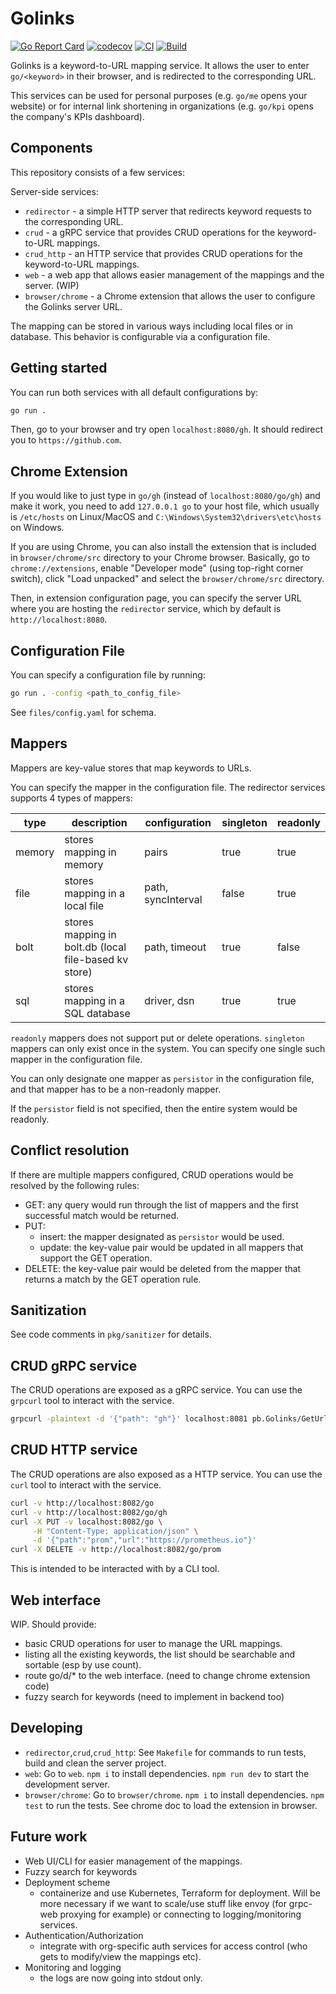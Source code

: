 # Golinks

[![Go Report Card](https://goreportcard.com/badge/github.com/reimirno/golinks)](https://goreportcard.com/report/github.com/reimirno/golinks)
[![codecov](https://codecov.io/github/Reimirno/golinks/branch/main/graph/badge.svg?token=WFR37HA0LH)](https://codecov.io/github/Reimirno/golinks)
[![CI](https://github.com/Reimirno/golinks/actions/workflows/makefile-ci.yml/badge.svg)](https://github.com/Reimirno/golinks/actions/workflows/makefile-ci.yml)
[![Build](https://github.com/Reimirno/golinks/actions/workflows/makefile-build.yml/badge.svg)](https://github.com/Reimirno/golinks/actions/workflows/makefile-build.yml)

Golinks is a keyword-to-URL mapping service. It allows the user to enter `go/<keyword>` in their browser, and is redirected to the corresponding URL.

This services can be used for personal purposes (e.g. `go/me` opens your website) or for internal link shortening in organizations (e.g. `go/kpi` opens the company's KPIs dashboard).

## Components

This repository consists of a few services:

Server-side services:
- `redirector` - a simple HTTP server that redirects keyword requests to the corresponding URL.
- `crud` - a gRPC service that provides CRUD operations for the keyword-to-URL mappings.
- `crud_http` - an HTTP service that provides CRUD operations for the keyword-to-URL mappings.
- `web` - a web app that allows easier management of the mappings and the server. (WIP)
- `browser/chrome` - a Chrome extension that allows the user to configure the Golinks server URL.

The mapping can be stored in various ways including local files or in database. This behavior is configurable via a configuration file.

## Getting started

You can run both services with all default configurations by:

```bash
go run .
```

Then, go to your browser and try open `localhost:8080/gh`. It should redirect you to `https://github.com`.

## Chrome Extension
If you would like to just type in `go/gh` (instead of `localhost:8080/go/gh`) and make it work, you need to add `127.0.0.1 go` to your host file, which usually is `/etc/hosts` on Linux/MacOS and `C:\Windows\System32\drivers\etc\hosts` on Windows. 

If you are using Chrome, you can also install the extension that is included in `browser/chrome/src` directory to your Chrome browser. Basically, go to `chrome://extensions`, enable "Developer mode" (using top-right corner switch), click "Load unpacked" and select the `browser/chrome/src` directory.

Then, in extension configuration page, you can specify the server URL where you are hosting the `redirector` service, which by default is `http://localhost:8080`.

## Configuration File

You can specify a configuration file by running:

```bash
go run . -config <path_to_config_file>
```

See `files/config.yaml` for schema.

## Mappers

Mappers are key-value stores that map keywords to URLs.

You can specify the mapper in the configuration file. The redirector services supports 4 types of mappers:

| type   | description                                           | configuration      | singleton | readonly |
| ------ | ----------------------------------------------------- | ------------------ | --------- | -------- |
| memory | stores mapping in memory                              | pairs              | true      | true     |
| file   | stores mapping in a local file                        | path, syncInterval | false     | true     |
| bolt   | stores mapping in bolt.db (local file-based kv store) | path, timeout      | true      | false    |
| sql    | stores mapping in a SQL database                      | driver, dsn        | true      | true     |

`readonly` mappers does not support put or delete operations.
`singleton` mappers can only exist once in the system. You can specify one single such mapper in the configuration file.

You can only designate one mapper as `persistor` in the configuration file, and that mapper has to be a non-readonly mapper. 

If the `persistor` field is not specified, then the entire system would be readonly.

## Conflict resolution

If there are multiple mappers configured, CRUD operations would be resolved by the following rules:
- GET: any query would run through the list of mappers and the first successful match would be returned.
- PUT: 
    - insert: the mapper designated as `persistor` would be used.
    - update: the key-value pair would be updated in all mappers that support the GET operation.
- DELETE: the key-value pair would be deleted from the mapper that returns a match by the GET operation rule.

## Sanitization

See code comments in `pkg/sanitizer` for details.

## CRUD gRPC service

The CRUD operations are exposed as a gRPC service. You can use the `grpcurl` tool to interact with the service.

```bash
grpcurl -plaintext -d '{"path": "gh"}' localhost:8081 pb.Golinks/GetUrl
```

## CRUD HTTP service

The CRUD operations are also exposed as a HTTP service. You can use the `curl` tool to interact with the service.

```bash
curl -v http://localhost:8082/go
curl -v http://localhost:8082/go/gh
curl -X PUT -v localhost:8082/go \
     -H "Content-Type: application/json" \
     -d '{"path":"prom","url":"https://prometheus.io"}'
curl -X DELETE -v http://localhost:8082/go/prom
```

This is intended to be interacted with by a CLI tool.

## Web interface

WIP. Should provide:
- basic CRUD operations for user to manage the URL mappings.
- listing all the existing keywords, the list should be searchable and sortable (esp by use count).
- route go/d/* to the web interface. (need to change chrome extension code)
- fuzzy search for keywords (need to implement in backend too)

## Developing

- `redirector`,`crud`,`crud_http`: See `Makefile` for commands to run tests, build and clean the server project.
- `web`: Go to `web`. `npm i` to install dependencies. `npm run dev` to start the development server.
- `browser/chrome`: Go to `browser/chrome`. `npm i` to install dependencies. `npm test` to run the tests. See chrome doc to load the extension in browser.

## Future work
- Web UI/CLI for easier management of the mappings.
- Fuzzy search for keywords
- Deployment scheme
    - containerize and use Kubernetes, Terraform for deployment. Will be more necessary if we want to scale/use stuff like envoy (for grpc-web proxying for example) or connecting to logging/monitoring services.
- Authentication/Authorization
    - integrate with org-specific auth services for access control (who gets to modify/view the mappings etc).
- Monitoring and logging
    - the logs are now going into stdout only.
